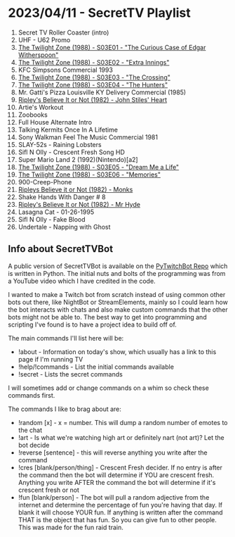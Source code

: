 # 2023/04/11 - SecretTV Playlist

1. Secret TV Roller Coaster (intro)
2. UHF - U62 Promo
3. [The Twilight Zone (1988) - S03E01 - "The Curious Case of Edgar Witherspoon"](https://en.wikipedia.org/wiki/The_Curious_Case_of_Edgar_Witherspoon)
4. [The Twilight Zone (1988) - S03E02 - "Extra Innings"](https://en.wikipedia.org/wiki/Extra_Innings_(The_Twilight_Zone))
5. KFC Simpsons Commercial 1993
6. [The Twilight Zone (1988) - S03E03 - "The Crossing"](https://en.wikipedia.org/wiki/The_Crossing_(The_Twilight_Zone))
7. [The Twilight Zone (1988) - S03E04 - "The Hunters"](https://en.wikipedia.org/wiki/The_Hunters_(The_Twilight_Zone))
8. Mr. Gatti's Pizza Louisville KY Delivery Commercial (1985)
9. [Ripley's Believe It or Not (1982) -  John Stiles' Heart](https://en.wikipedia.org/wiki/Ripley%27s_Believe_It_or_Not!_(1982_TV_series))
10. Artie's Workout
11. Zoobooks
12. Full House Alternate Intro
13. Talking Kermits Once In A Lifetime
14. Sony Walkman Feel The Music Commercial 1981
15. SLAY-52s - Raining Lobsters
16. Sifl N Olly - Crescent Fresh Song HD
17. Super Mario Land 2 (1992)(Nintendo)[a2]
18. [The Twilight Zone (1988) - S03E05 - "Dream Me a Life"](https://en.wikipedia.org/wiki/Dream_Me_a_Life)
19. [The Twilight Zone (1988) - S03E06 - "Memories"](https://en.wikipedia.org/wiki/Memories_(The_Twilight_Zone))
20. 900-Creep-Phone
21. [Ripleys Believe it or Not (1982) - Monks](https://en.wikipedia.org/wiki/Ripley%27s_Believe_It_or_Not!_(1982_TV_series))
22. Shake Hands With Danger # 8
23. [Ripley's Believe It or Not (1982) -  Mr Hyde](https://en.wikipedia.org/wiki/Ripley%27s_Believe_It_or_Not!_(1982_TV_series))
24. Lasagna Cat - 01-26-1995
25. Sifl N Olly - Fake Blood
26. Undertale - Napping with Ghost




## Info about SecretTVBot

A public version of SecretTVBot is available on the [PyTwitchBot Repo](https://github.com/awbored/PyTwitchBot) which is written in Python.  The initial nuts and bolts of the programming was from a YouTube video which I have credited in the code.

I wanted to make a Twitch bot from scratch instead of using common other bots out there, like NightBot or StreamElements, mainly so I could learn how the bot interacts with chats and also make custom commands that the other bots might not be able to.  The best way to get into programming and scripting I've found is to have a project idea to build off of.

The main commands I'll list here will be:

 - !about - Information on today's show, which usually has a link to this page if I'm running TV
 - !help/!commands - List the initial commands available
 - !secret - Lists the secret commands

I will sometimes add or change commands on a whim so check these commands first.

The commands I like to brag about are:

 - !random [x] - x = number.  This will dump a random number of emotes to the chat
 - !art - Is what we're watching high art or definitely nart (not art)?  Let the bot decide
 - !reverse [sentence] - this will reverse anything you write after the command
 - !cres [blank/person/thing] - Crescent Fresh decider.  If no entry is after the command then the bot will determine if YOU are crescent fresh.  Anything you write AFTER the command the bot will determine if it's crescent fresh or not
 - !fun [blank/person] - The bot will pull a random adjective from the internet and determine the percentage of fun you're having that day.  If blank it will choose YOUR fun.  If anything is written after the command THAT is the object that has fun.  So you can give fun to other people.  This was made for the fun raid train.
